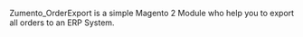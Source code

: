Zumento_OrderExport is a simple Magento 2 Module who help you to export all orders to an ERP System.
